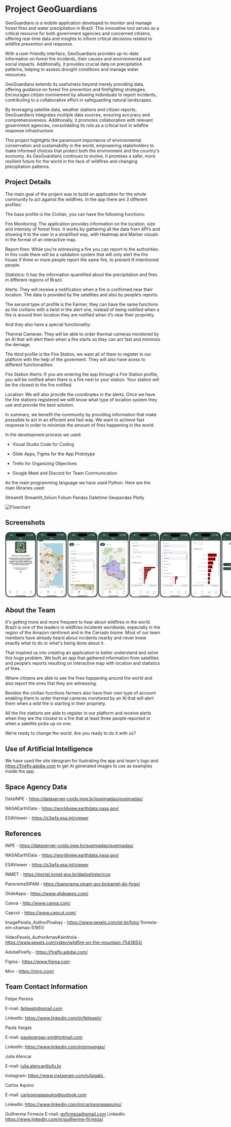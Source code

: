 # Project GeoGuardians



GeoGuardians is a mobile application developed to monitor and manage forest fires and water precipitation in Brazil. This innovative tool serves as a critical resource for both government agencies and concerned citizens, offering real-time data and insights to inform critical decisions related to wildfire prevention and response.


With a user-friendly interface, GeoGuardians provides up-to-date information on forest fire incidents, their causes and environmental and social impacts. Additionally, it provides crucial data on precipitation patterns, helping to assess drought conditions and manage water resources.


GeoGuardians extends its usefulness beyond merely providing data, offering guidance on forest fire prevention and firefighting strategies. Encourages citizen involvement by allowing individuals to report incidents, contributing to a collaborative effort in safeguarding natural landscapes.


By leveraging satellite data, weather stations and citizen reports, GeoGuardians integrates multiple data sources, ensuring accuracy and comprehensiveness. Additionally, it promotes collaboration with relevant government agencies, consolidating its role as a critical tool in wildfire response infrastructure.


This project highlights the paramount importance of environmental conservation and sustainability in the world, empowering stakeholders to make informed choices that protect both the environment and the country's economy. As GeoGuardians continues to evolve, it promises a safer, more resilient future for the world in the face of wildfires and changing precipitation patterns.

## Project Details

The main goal of the project was to build an application for the whole community to act against the wildfires. In the app there are 3 different profiles:

The base profile is the Civilian, you can have the following functions:

Fire Monitoring: The application provides information on the location, size and intensity of forest fires. It works by gathering all the data from API’s and showing it to the user in a simplified way, with Heatmap and Marker visuals in the format of an interactive map.

Report fires: While you’re witnessing a fire you can report to the authorities. In this code there will be a validation system that will only alert the fire house if three or more people report the same fire, to prevent ill intentioned people.

Statistics: It has the information quantified about the precipitation and fires in different regions of Brazil.

Alerts: They will receive a notification when a fire is confirmed near their location. The data is provided by the satellites and also by people’s reports.

The second type of profile is the Farmer, they can have the same functions as the civilians with a twist in the alert one, instead of being notified when a fire is around their location they are notified when it’s near their propriety.

And they also have a special functionality:

Thermal Cameras: They will be able to order thermal cameras monitored by an AI that will alert them when a fire starts so they can act fast and minimize the demage.

The third profile is the Fire Station, we want all of them to register in our platform with the help of the goverment. They will also have acess to different functionatilies:

Fire Station Alerts: If you are entering the app through a Fire Station profile, you will be notified when there is a fire next to your station. Your station will be the closest to the fire notified.

Location: We will also provide the coordinates in the alerts. Once we have the fire stations registered we willl know what type of location system they use and provide the best solution.

In summary, we benefit the community by providing information that make posssible to act in an efficient and fast way. We want to achieve fast response in order to minimize the amount of fires happening in the world.



In the development process we used:

- Visual Studio Code for Coding

- Glide Apps, Figma for the App Prototype

- Trello for Organizing Objectives

- Google Meet and Discord for Team Communication

As the main programming language we have used Python. Here are the main libraries used:

Streamlit
Streamlit_folium
Folium
Pandas
Datetime
Geopandas
Plotly

![Flowchart](https://assets.spaceappschallenge.org/media/images/Flowchart_Nj1qTRv.width-1024.jpg)


## Screenshots
<div style="display: flex; justify-content: space-between;">
    <img src="screens/01-home.png" alt="Home Screen" width="100">
    <img src="screens/02-daily_brazil.png" alt="Daily Brazil" width="100">
    <img src="screens/03-daily_choice_state.png" alt="Daily Brazil" width="100">
    <img src="screens/04-daily_rondonia.png" alt="Daily Brazil" width="100">
    <img src="screens/05-wildfire_by_states.png" alt="Daily Brazil" width="100">
    <img src="screens/06-stats_daily_choice_state.png" alt="Daily Brazil" width="100">
    <img src="screens/07-top-10-cities.png" alt="Daily Brazil" width="100">
    <img src="screens/08-profile.png" alt="Daily Brazil" width="100">
    <img src="screens/09-contact_autorities.png" alt="Daily Brazil" width="100">
    <img src="screens/10-update_info.png" alt="Daily Brazil" width="100">
    <img src="screens/11-team.png" alt="Daily Brazil" width="100">
</div>




## About the Team
It's getting more and more frequent to hear about wildfires in the world. Brazil is one of the leaders in wildfires incidents worldwide, especially in the region of the Amazon rainforest and in the Cerrado biome. Most of our team members have already heard about incidents nearby and never knew exactly what to do or what's being done about it.

That inspired us into creating an application to better understand and solve this huge problem. We built an app that gathered information from satellites and people’s reports resulting on interactive map with location and statistics of fires.

Where citizens are able to see the fires happening around the world and also report the ones that they are witnessing.

Besides the civilian functions farmers also have their own type of account enabling them to order thermal cameras monitored by an AI that will alert them when a wild fire is starting in their propriety.

All the fire stations are able to register in our platform and receive alerts when they are the closest to a fire that at least three people reported or when a satellite picks up on one.

We’re ready to change the world. Are you ready to do it with us?

## Use of Artificial Intelligence
We have used the site Ideogram for ilustrating the app and team's logo and https://firefly.adobe.com to get AI generated images to use as examples inside the app.


## Space Agency Data
DataINPE - https://dataserver-coids.inpe.br/queimadas/queimadas/

NASAEarthData - https://worldview.earthdata.nasa.gov/

ESAViewer - https://s3wfa.esa.int/viewer

## References

INPE - https://dataserver-coids.inpe.br/queimadas/queimadas/

NASAEarthData - https://worldview.earthdata.nasa.gov/

ESAViewer - https://s3wfa.esa.int/viewer

INMET - https://portal.inmet.gov.br/dadoshistoricos

PanoramaSIPAM - https://panorama.sipam.gov.br/painel-do-fogo/

GlideApps - https://www.glideapps.com/

Canva - http://www.canva.com/

Capcut - https://www.capcut.com/

ImagePexels_AuthorPixabay - https://www.pexels.com/pt-br/foto/
floresta-em-chamas-51951/

VideoPexels_AuthorArnavKainthola - https://www.pexels.com/video/wildfire-on-the-mountain-7543653/

AdobeFirefly - https://firefly.adobe.com/

Figma - https://www.figma.com

Miro - https://miro.com/

## Team Contact Information
Felipe Pereira

E-mail: felipeph@gmail.com

LinkedIn: https://www.linkedin.com/in/felipeph/

Paula Vargas

E-mail: paulavargas-sm@hotmail.com

LinkedIn: https://www.linkedin.com/in/pmvargas/

Julia Alencar

E-mail: julia.alencar@ufu.br

Instagram: https://www.instagram.com/juliagabi_

Carlos Aquino

E-mail: carlosgraiaaquino@outlook.com

LinkedIn: https://www.linkedin.com/in/carlosgraiaaquino/

Guilherme Firmeza
E-mail: gvfirmeza@gmail.com
LinkedIn: https://www.linkedin.com/in/guilherme-firmeza/